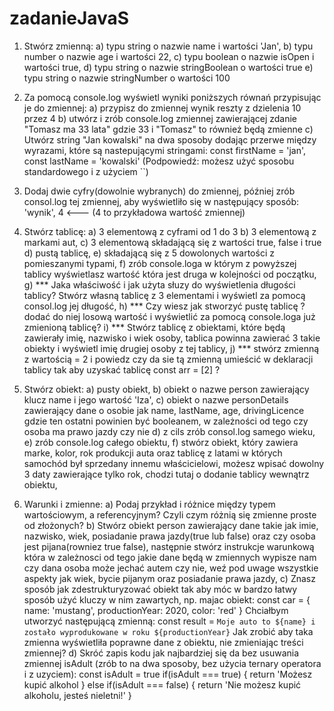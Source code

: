 # zadanieJavaS
1. Stwórz zmienną:
a) typu string o nazwie name i wartości 'Jan',
b) typu number o nazwie age i wartości 22,
c) typu boolean o nazwie isOpen i wartości true,
d) typu string o nazwie stringBoolean o wartości true
e) typu string o nazwie stringNumber o wartości 100

2. Za pomocą console.log wyświetl wyniki poniższych równań przypisując je do zmiennej:
a) przypisz do zmiennej wynik reszty z dzielenia 10 przez 4
b) utwórz i zrób console.log zmiennej zawierającej zdanie "Tomasz ma 33 lata" 
gdzie 33 i "Tomasz" to również będą zmienne
c) Utwórz string "Jan kowalski" na dwa sposoby dodając przerwe między wyrazami, 
które są nastepującymi stringami: const firstName = 'jan', const lastName = 'kowalski'
(Podpowiedź: możesz użyć sposobu standardowego i z użyciem ``)

3. Dodaj dwie cyfry(dowolnie wybranych) do zmiennej, później zrób consol.log tej zmiennej,
aby wyświetliło się w następujący sposób: 'wynik', 4  <--- (4 to przykładowa wartość zmiennej)

4. Stwórz tablicę:
a) 3 elementową z cyframi od 1 do 3
b) 3 elementową z markami aut,
c) 3 elementową składającą się z wartości true, false i true
d) pustą tablicę,
e) składającą się z 5 dowolonych wartości z pomieszanymi typami,
f) zrób console.loga w którym z powyższej tablicy wyświetlasz wartość która jest
druga w kolejności od początku,
g) *** Jaka właściwość i jak użyta słuzy do wyświetlenia długości tablicy? Stwórz własną tablicę
z 3 elementami i wyświetl za pomocą consol.log jej długość,
h) *** Czy wiesz jak stworzyć pustę tablicę ? dodać do niej losową wartość i wyświetlić za pomocą
console.loga już zmienioną tablicę?
i) *** Stwórz tablicę z obiektami, które będą zawierały imię, nazwisko i wiek osoby,
tablica powinna zawierać 3 takie obiekty i wyświetl imię drugiej osoby z tej tablicy,
j) *** stwórz zmienną z wartością = 2 i powiedz czy da sie tą zmienną umieścić w 
deklaracji tablicy tak aby uzyskać tablicę const arr = [2] ? 

5. Stwórz obiekt:
a) pusty obiekt,
b) obiekt o nazwe person zawierający klucz name i jego wartość 'Iza',
c) obiekt o nazwe personDetails zawierający dane o osobie jak name, lastName, age, drivingLicence
gdzie ten ostatni powinien być booleanem, w zależności od tego czy osoba ma prawo jazdy czy nie
d) z cils zrób consol.log samego wieku,
e) zrób console.log całego obiektu,
f) stwórz obiekt, który zawiera marke, kolor, rok produkcji auta oraz tablicę z
latami w których samochód był sprzedany innemu właścicielowi, możesz wpisać dowolny
3 daty zawierające tylko rok, chodzi tutaj o dodanie tablicy wewnątrz obiektu,

6. Warunki i zmienne:
a) Podaj przykład i różnice między typem wartościowym, a referencyjnym? Czyli czym
różnią się zmienne proste od złożonych?
b) Stwórz obiekt person zawierający dane takie jak imie, nazwisko, wiek, posiadanie prawa
jazdy(true lub false) oraz czy osoba jest pijana(rowniez true false), następnie
stwórz instrukcje warunkową która w zależnosci od tego jakie dane będą w zmiennych
wypisze nam czy dana osoba może jechać autem czy nie, weź pod uwage wszystkie aspekty
jak wiek, bycie pijanym oraz posiadanie prawa jazdy,
c) Znasz sposób jak zdestrukturyzować obiekt tak aby móc w bardzo łatwy sposób
użyć kluczy w nim zawartych, np. majac obiekt: 
const car = {
  name: 'mustang',
  productionYear: 2020,
  color: 'red'
}
Chciałbym utworzyć następującą zmienną: 
const result = `Moje auto to ${name} i zostało wyprodukowane w roku ${productionYear}` 
Jak zrobić aby taka zmienna wyświetliła poprawne dane z obiektu, nie zmieniając treści zmiennej?
d) Skróć zapis kodu jak najbardziej się da bez usuwania zmiennej isAdult
(zrób to na dwa sposoby, bez użycia ternary operatora i z uzyciem):
const isAdult = true
if(isAdult === true) {
  return 'Możesz kupić alkohol
} else if(isAdult === false) {
  return 'Nie możesz kupić alkoholu, jesteś nieletni!'
}
